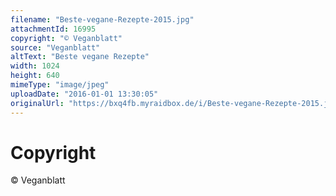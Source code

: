 ```yaml
---
filename: "Beste-vegane-Rezepte-2015.jpg"
attachmentId: 16995
copyright: "© Veganblatt"
source: "Veganblatt"
altText: "Beste vegane Rezepte"
width: 1024
height: 640
mimeType: "image/jpeg"
uploadDate: "2016-01-01 13:30:05"
originalUrl: "https://bxq4fb.myraidbox.de/i/Beste-vegane-Rezepte-2015.jpg"
---
```


# Copyright

© Veganblatt
